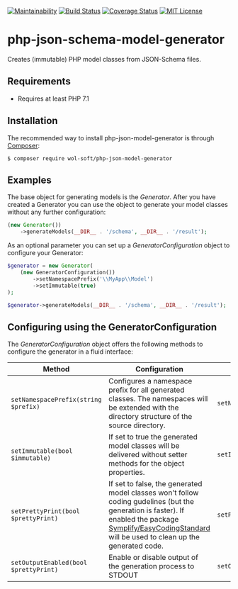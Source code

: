 [![Maintainability](https://api.codeclimate.com/v1/badges/9e3c565c528edb3d58d5/maintainability)](https://codeclimate.com/github/wol-soft/php-json-schema-model-generator/maintainability)
[![Build Status](https://travis-ci.org/wol-soft/php-micro-template.svg?branch=master)](https://travis-ci.org/wol-soft/php-json-schema-model-generator)
[![Coverage Status](https://coveralls.io/repos/github/wol-soft/php-micro-template/badge.svg?branch=master)](https://coveralls.io/github/wol-soft/php-json-schema-model-generator?branch=master)
[![MIT License](https://img.shields.io/packagist/l/wol-soft/php-micro-template.svg)](https://github.com/wol-soft/php-json-schema-model-generator/blob/master/LICENSE)

# php-json-schema-model-generator
Creates (immutable) PHP model classes from JSON-Schema files.

## Requirements ##

- Requires at least PHP 7.1

## Installation ##

The recommended way to install php-json-model-generator is through [Composer](http://getcomposer.org):
```
$ composer require wol-soft/php-json-model-generator
```

## Examples ##

The base object for generating models is the *Generator*. After you have created a Generator you can use the object to generate your model classes without any further configuration:

```php
(new Generator())
    ->generateModels(__DIR__ . '/schema', __DIR__ . '/result');
```

As an optional parameter you can set up a *GeneratorConfiguration* object to configure your Generator:

```php
$generator = new Generator(
    (new GeneratorConfiguration())
        ->setNamespacePrefix('\\MyApp\\Model')
        ->setImmutable(true)
);

$generator->generateModels(__DIR__ . '/schema', __DIR__ . '/result');
```
## Configuring using the GeneratorConfiguration ##

The *GeneratorConfiguration* object offers the following methods to configure the generator in a fluid interface:

Method | Configuration | Example | Default
--- | --- | --- | ---
``` setNamespacePrefix(string $prefix) ``` | Configures a namespace prefix for all generated classes. The namespaces will be extended with the directory structure of the source directory. | ``` setNamespacePrefix('\\MyApp\\Model') ``` | Empty string so no namespace prefix will be used
``` setImmutable(bool $immutable) ``` | If set to true the generated model classes will be delivered without setter methods for the object properties. | ``` setImmutable(true) ``` | false
``` setPrettyPrint(bool $prettyPrint) ``` | If set to false, the generated model classes won't follow coding gudelines (but the generation is faster). If enabled the package [Symplify/EasyCodingStandard](https://github.com/Symplify/EasyCodingStandard) will be used to clean up the generated code. | ``` setPrettyPrint(false) ``` | true
``` setOutputEnabled(bool $prettyPrint) ``` | Enable or disable output of the generation process to STDOUT | ``` setOutputEnabled(false) ``` | true
